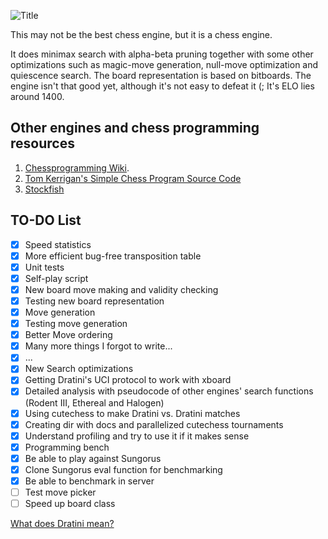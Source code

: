![Title](https://i.imgur.com/5wb21Si.png)

This may not be the best chess engine, but it is a chess engine.

It does minimax search with alpha-beta pruning together with some other optimizations such as magic-move generation, null-move optimization and quiescence search. The board representation is based on bitboards. The engine isn't that good yet, although it's not easy to defeat it (; It's ELO lies around 1400.

## Other engines and chess programming resources

1. [Chessprogramming Wiki](https://www.chessprogramming.org/Main_Page).
2. [Tom Kerrigan's Simple Chess Program Source Code](http://www.tckerrigan.com/Chess/TSCP/)
3. [Stockfish](https://github.com/official-stockfish/Stockfish)

## TO-DO List

- [X] Speed statistics
- [X] More efficient bug-free transposition table
- [X] Unit tests
- [X] Self-play script
- [X] New board move making and validity checking
- [X] Testing new board representation
- [X] Move generation
- [X] Testing move generation
- [X] Better Move ordering
- [X] Many more things I forgot to write...
- [X] ...
- [X] New Search optimizations
- [X] Getting Dratini's UCI protocol to work with xboard
- [X] Detailed analysis with pseudocode of other engines' search functions (Rodent III, Ethereal and Halogen)
- [X] Using cutechess to make Dratini vs. Dratini matches
- [X] Creating dir with docs and parallelized cutechess tournaments
- [X] Understand profiling and try to use it if it makes sense
- [X] Programming bench
- [X] Be able to play against Sungorus
- [X] Clone Sungorus eval function for benchmarking
- [X] Be able to benchmark in server
- [ ] Test move picker
- [ ] Speed up board class

[What does Dratini mean?](https://www.pokemon.com/en/pokedex/dratini)
